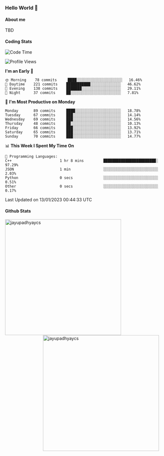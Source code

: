 ### Hello World 👋
#### About me
TBD
#### Coding Stats
<!--START_SECTION:waka-->
![Code Time](http://img.shields.io/badge/Code%20Time-340%20hrs%2057%20mins-blue)

![Profile Views](http://img.shields.io/badge/Profile%20Views-0-blue)

**I'm an Early 🐤** 

```text
🌞 Morning    78 commits     ████░░░░░░░░░░░░░░░░░░░░░   16.46% 
🌆 Daytime    221 commits    ███████████░░░░░░░░░░░░░░   46.62% 
🌃 Evening    138 commits    ███████░░░░░░░░░░░░░░░░░░   29.11% 
🌙 Night      37 commits     ██░░░░░░░░░░░░░░░░░░░░░░░   7.81%

```
📅 **I'm Most Productive on Monday** 

```text
Monday       89 commits     ████░░░░░░░░░░░░░░░░░░░░░   18.78% 
Tuesday      67 commits     ███░░░░░░░░░░░░░░░░░░░░░░   14.14% 
Wednesday    69 commits     ███░░░░░░░░░░░░░░░░░░░░░░   14.56% 
Thursday     48 commits     ██░░░░░░░░░░░░░░░░░░░░░░░   10.13% 
Friday       66 commits     ███░░░░░░░░░░░░░░░░░░░░░░   13.92% 
Saturday     65 commits     ███░░░░░░░░░░░░░░░░░░░░░░   13.71% 
Sunday       70 commits     ███░░░░░░░░░░░░░░░░░░░░░░   14.77%

```


📊 **This Week I Spent My Time On** 

```text
💬 Programming Languages: 
C++                      1 hr 8 mins         ████████████████████████░   97.29% 
JSON                     1 min               ░░░░░░░░░░░░░░░░░░░░░░░░░   2.03% 
Python                   0 secs              ░░░░░░░░░░░░░░░░░░░░░░░░░   0.51% 
Other                    0 secs              ░░░░░░░░░░░░░░░░░░░░░░░░░   0.17%

```


 Last Updated on 13/01/2023 00:44:33 UTC
<!--END_SECTION:waka-->
#### Github Stats

<p  ><img align="left" src="https://github-readme-stats.vercel.app/api/top-langs?username=jayupadhyaycs&theme=tokyonight&show_icons=true&locale=en&layout=compact" alt="jayupadhyaycs" width="380px"  /> 
<img align="right" src="https://github-readme-streak-stats.herokuapp.com/?user=jayupadhyaycs&theme=tokyonight&" alt="jayupadhyaycs" width="380px"/>
</p>




<!--
**JayUpadhyayCS/JayUpadhyayCS** is a ✨ _special_ ✨ repository because its `README.md` (this file) appears on your GitHub profile.

Here are some ideas to get you started:

- 🔭 I’m currently working on ...
- 🌱 I’m currently learning ...
- 👯 I’m looking to collaborate on ...
- 🤔 I’m looking for help with ...
- 💬 Ask me about ...
- 📫 How to reach me: ...
- 😄 Pronouns: ...
- ⚡ Fun fact: ...
-->
